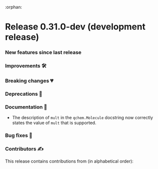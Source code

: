 :orphan:

# Release 0.31.0-dev (development release)

<h3>New features since last release</h3>

<h3>Improvements 🛠</h3>

<h3>Breaking changes 💔</h3>

<h3>Deprecations 👋</h3>

<h3>Documentation 📝</h3>

* The description of `mult` in the `qchem.Molecule` docstring now correctly states the value
  of `mult` that is supported.

<h3>Bug fixes 🐛</h3>

<h3>Contributors ✍️</h3>

This release contains contributions from (in alphabetical order):
